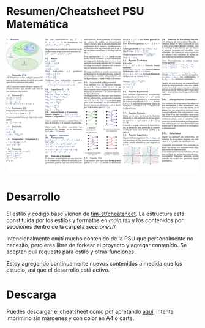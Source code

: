 # Resumen/Cheatsheet PSU Matemática
![Previsualización del Resumen](/previsualizacion.png)

# Desarrollo
El estilo y código base vienen de [tim-st/cheatsheet](https://github.com/tim-st/latex-cheatsheet). La estructura está constituida por los estilos y formatos en *main.tex* y los contenidos por secciones dentro de la carpeta *secciones/*/

Intencionalmente omití mucho contenido de la PSU que personalmente no necesito, pero eres libre de forkear el proyecto y agregar contenido. Se aceptan pull requests para estilo y otras funciones.

Estoy agregando continuamente nuevos contenidos a medida que los estudio, así que el desarrollo está activo.

# Descarga
Puedes descargar el cheatsheet como pdf apretando [aquí](https://github.com/agucova/resumen-psumat/raw/master/main.pdf), intenta imprimirlo sin márgenes y con color en A4 o carta.
